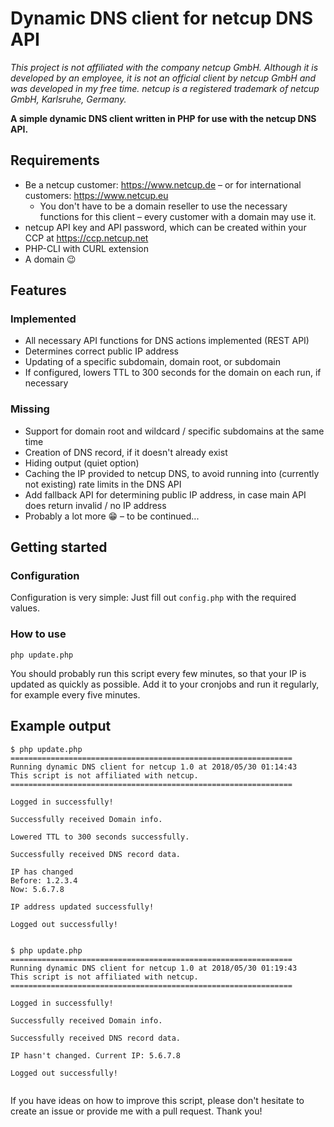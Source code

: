 # Dynamic DNS client for netcup DNS API
*This project is not affiliated with the company netcup GmbH. Although it is developed by an employee, it is not an official client by netcup GmbH and was developed in my free time.*
*netcup is a registered trademark of netcup GmbH, Karlsruhe, Germany.*

**A simple dynamic DNS client written in PHP for use with the netcup DNS API.**

## Requirements
* Be a netcup customer: https://www.netcup.de – or for international customers: https://www.netcup.eu
  * You don't have to be a domain reseller to use the necessary functions for this client – every customer with a domain may use it.
* netcup API key and API password, which can be created within your CCP at https://ccp.netcup.net
* PHP-CLI with CURL extension
* A domain :wink:

## Features
### Implemented
* All necessary API functions for DNS actions implemented (REST API)
* Determines correct public IP address
* Updating of a specific subdomain, domain root, or subdomain
* If configured, lowers TTL to 300 seconds for the domain on each run, if necessary

### Missing
* Support for domain root and wildcard / specific subdomains at the same time
* Creation of DNS record, if it doesn't already exist
* Hiding output (quiet option)
* Caching the IP provided to netcup DNS, to avoid running into (currently not existing) rate limits in the DNS API
* Add fallback API for determining public IP address, in case main API does return invalid / no IP address
* Probably a lot more :grin: – to be continued...

## Getting started
### Configuration
Configuration is very simple: Just fill out `config.php` with the required values.

### How to use
`php update.php`

You should probably run this script every few minutes, so that your IP is updated as quickly as possible. Add it to your cronjobs and run it regularly, for example every five minutes.

## Example output
```
$ php update.php
===============================================================
Running dynamic DNS client for netcup 1.0 at 2018/05/30 01:14:43
This script is not affiliated with netcup.
===============================================================

Logged in successfully!

Successfully received Domain info.

Lowered TTL to 300 seconds successfully.

Successfully received DNS record data.

IP has changed
Before: 1.2.3.4
Now: 5.6.7.8

IP address updated successfully!

Logged out successfully!


```
```
$ php update.php
===============================================================
Running dynamic DNS client for netcup 1.0 at 2018/05/30 01:19:43
This script is not affiliated with netcup.
===============================================================

Logged in successfully!

Successfully received Domain info.

Successfully received DNS record data.

IP hasn't changed. Current IP: 5.6.7.8

Logged out successfully!


```

If you have ideas on how to improve this script, please don't hesitate to create an issue or provide me with a pull request. Thank you!
